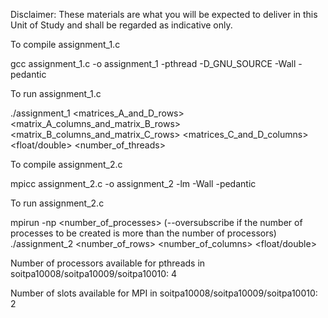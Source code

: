 Disclaimer: These materials are what you will be expected to deliver in this Unit of Study and shall be regarded as indicative only.

To compile assignment_1.c

gcc assignment_1.c -o assignment_1 -pthread -D_GNU_SOURCE -Wall -pedantic

To run assignment_1.c

./assignment_1 <matrices_A_and_D_rows> <matrix_A_columns_and_matrix_B_rows> <matrix_B_columns_and_matrix_C_rows> <matrices_C_and_D_columns> <float/double> <number_of_threads>

To compile assignment_2.c

mpicc assignment_2.c -o assignment_2 -lm -Wall -pedantic

To run assignment_2.c

mpirun -np <number_of_processes> (--oversubscribe if the number of processes to be created is more than the number of processors) ./assignment_2 <number_of_rows> <number_of_columns> <float/double>

Number of processors available for pthreads in soitpa10008/soitpa10009/soitpa10010: 4

Number of slots available for MPI in soitpa10008/soitpa10009/soitpa10010: 2
